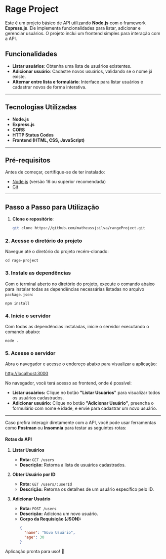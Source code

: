 # Rage Project

Este é um projeto básico de API utilizando **Node.js** com o framework **Express.js**. Ele implementa funcionalidades para listar, adicionar e gerenciar usuários. O projeto inclui um frontend simples para interação com a API.

## Funcionalidades

- **Listar usuários**: Obtenha uma lista de usuários existentes.
- **Adicionar usuário**: Cadastre novos usuários, validando se o nome já existe.
- **Alternar entre lista e formulário**: Interface para listar usuários e cadastrar novos de forma interativa.

---

## Tecnologias Utilizadas

- **Node.js**
- **Express.js**
- **CORS**
- **HTTP Status Codes**
- **Frontend (HTML, CSS, JavaScript)**

---

## Pré-requisitos

Antes de começar, certifique-se de ter instalado:

- [Node.js](https://nodejs.org/) (versão 16 ou superior recomendada)
- [Git](https://git-scm.com/)

---

## Passo a Passo para Utilização

1. **Clone o repositório**:
   ```bash
   git clone https://github.com/matheussjsilva/rangeProject.git

### 2. Acesse o diretório do projeto
Navegue até o diretório do projeto recém-clonado:
    
    
    cd rage-project

### 3. Instale as dependências
Com o terminal aberto no diretório do projeto, execute o comando abaixo para instalar todas as dependências necessárias listadas no arquivo `package.json`:

    npm install
### 4. Inicie o servidor
Com todas as dependências instaladas, inicie o servidor executando o comando abaixo:

   
    node .
### 5. Acesse o servidor
Abra o navegador e acesse o endereço abaixo para visualizar a aplicação:

[http://localhost:3000](http://localhost:3000)

No navegador, você terá acesso ao frontend, onde é possível:

- **Listar usuários:** Clique no botão **"Listar Usuários"** para visualizar todos os usuários cadastrados.
- **Adicionar usuário:** Clique no botão **"Adicionar Usuário"**, preencha o formulário com nome e idade, e envie para cadastrar um novo usuário.

---

Caso prefira interagir diretamente com a API, você pode usar ferramentas como **Postman** ou **Insomnia** para testar as seguintes rotas:

#### Rotas da API

1. **Listar Usuários**
   - **Rota:** `GET /users`
   - **Descrição:** Retorna a lista de usuários cadastrados.

2. **Obter Usuário por ID**
   - **Rota:** `GET /users/:userId`
   - **Descrição:** Retorna os detalhes de um usuário específico pelo ID.

3. **Adicionar Usuário**
   - **Rota:** `POST /users`
   - **Descrição:** Adiciona um novo usuário.
   - **Corpo da Requisição (JSON):**
     ```json
     {
       "name": "Novo Usuário",
       "age": 30
     }
     ```

Aplicação pronta para uso! 🎉
